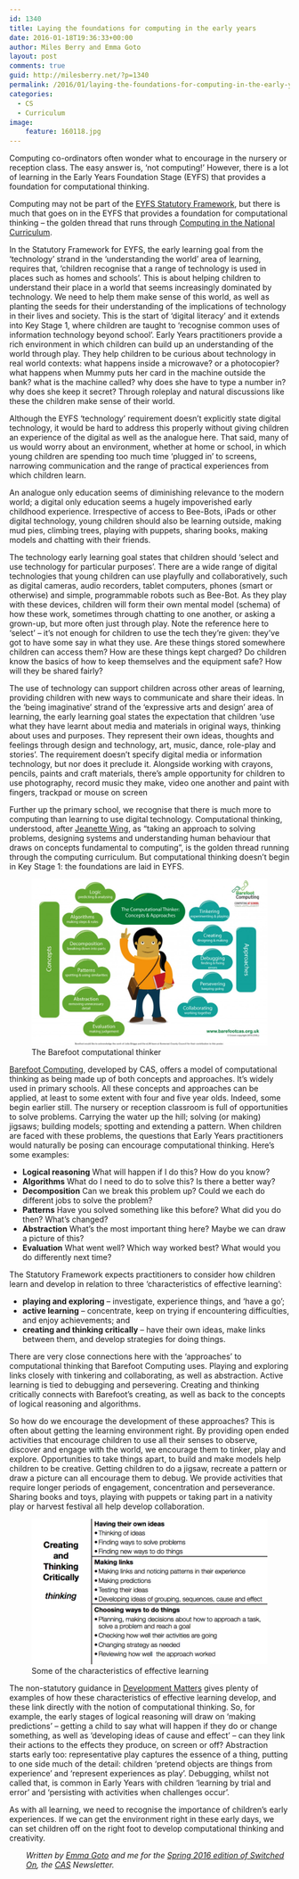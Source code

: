 ```yaml
---
id: 1340
title: Laying the foundations for computing in the early years
date: 2016-01-18T19:36:33+00:00
author: Miles Berry and Emma Goto
layout: post 
comments: true
guid: http://milesberry.net/?p=1340
permalink: /2016/01/laying-the-foundations-for-computing-in-the-early-years/
categories:
  - CS
  - Curriculum
image:
    feature: 160118.jpg
---
```

Computing co-ordinators often wonder what to encourage in the nursery or reception class. The easy answer is, ‘not computing!’ However, there is a lot of learning in the Early Years Foundation Stage (EYFS) that provides a foundation for computational thinking.

Computing may not be part of the [EYFS Statutory Framework](https://www.gov.uk/government/uploads/system/uploads/attachment_data/file/335504/EYFS_framework_from_1_September_2014__with_clarification_note.pdf), but there is much that goes on in the EYFS that provides a foundation for computational thinking &#8211; the golden thread that runs through [Computing in the National Curriculum](https://www.gov.uk/government/publications/national-curriculum-in-england-computing-programmes-of-study/national-curriculum-in-england-computing-programmes-of-study).

In the Statutory Framework for EYFS, the early learning goal from the ‘technology’ strand in the ‘understanding the world’ area of learning, requires that, ‘children recognise that a range of technology is used in places such as homes and schools’. This is about helping children to understand their place in a world that seems increasingly dominated by technology. We need to help them make sense of this world, as well as planting the seeds for their understanding of the implications of technology in their lives and society. This is the start of ‘digital literacy’ and it extends into Key Stage 1, where children are taught to ‘recognise common uses of information technology beyond school’. Early Years practitioners provide a rich environment in which children can build up an understanding of the world through play. They help children to be curious about technology in real world contexts: what happens inside a microwave? or a photocopier? what happens when Mummy puts her card in the machine outside the bank? what is the machine called? why does she have to type a number in? why does she keep it secret? Through roleplay and natural discussions like these the children make sense of their world.

Although the EYFS ‘technology’ requirement doesn’t explicitly state digital technology, it would be hard to address this properly without giving children an experience of the digital as well as the analogue here. That said, many of us would worry about an environment, whether at home or school, in which young children are spending too much time ‘plugged in’ to screens, narrowing communication and the range of practical experiences from which children learn.

An analogue only education seems of diminishing relevance to the modern world; a digital only education seems a hugely impoverished early childhood experience. Irrespective of access to Bee-Bots, iPads or other digital technology, young children should also be learning outside, making mud pies, climbing trees, playing with puppets, sharing books, making models and chatting with their friends.

The technology early learning goal states that children should ‘select and use technology for particular purposes’. There are a wide range of digital technologies that young children can use playfully and collaboratively, such as digital cameras, audio recorders, tablet computers, phones (smart or otherwise) and simple, programmable robots such as Bee-Bot. As they play with these devices, children will form their own mental model (schema) of how these work, sometimes through chatting to one another, or asking a grown-up, but more often just through play. Note the reference here to ‘select’ – it’s not enough for children to use the tech they’re given: they’ve got to have some say in what they use. Are these things stored somewhere children can access them? How are these things kept charged? Do children know the basics of how to keep themselves and the equipment safe? How will they be shared fairly?

The use of technology can support children across other areas of learning, providing children with new ways to communicate and share their ideas. In the ‘being imaginative’ strand of the ‘expressive arts and design’ area of learning, the early learning goal states the expectation that children ‘use what they have learnt about media and materials in original ways, thinking about uses and purposes. They represent their own ideas, thoughts and feelings through design and technology, art, music, dance, role-play and stories’. The requirement doesn’t specify digital media or information technology, but nor does it preclude it. Alongside working with crayons, pencils, paints and craft materials, there’s ample opportunity for children to use photography, record music they make, video one another and paint with fingers, trackpad or mouse on screen

Further up the primary school, we recognise that there is much more to computing than learning to use digital technology. Computational thinking, understood, after [Jeanette Wing](http://rsta.royalsocietypublishing.org/content/366/1881/3717), as “taking an approach to solving problems, designing systems and understanding human behaviour that draws on concepts fundamental to computing”, is the golden thread running through the computing curriculum. But computational thinking doesn’t begin in Key Stage 1: the foundations are laid in EYFS.

<figure>
<img src="/wp-content/uploads/2016/01/Barefoot-CT-Poster-for-website-1024x723.jpg">
<figcaption>The Barefoot computational thinker
</figcaption>
</figure>



[Barefoot Computing](http://barefootcas.org.uk/), developed by CAS, offers a model of computational thinking as being made up of both concepts and approaches. It’s widely used in primary schools. All these concepts and approaches can be applied, at least to some extent with four and five year olds. Indeed, some begin earlier still. The nursery or reception classroom is full of opportunities to solve problems. Carrying the water up the hill; solving (or making) jigsaws; building models; spotting and extending a pattern. When children are faced with these problems, the questions that Early Years practitioners would naturally be posing can encourage computational thinking. Here’s some examples:

  * **Logical reasoning** What will happen if I do this? How do you know?
  * **Algorithms** What do I need to do to solve this? Is there a better way?
  * **Decomposition** Can we break this problem up? Could we each do different jobs to solve the problem?
  * **Patterns** Have you solved something like this before? What did you do then? What’s changed?
  * **Abstraction** What’s the most important thing here? Maybe we can draw a picture of this?
  * **Evaluation** What went well? Which way worked best? What would you do differently next time?

The Statutory Framework expects practitioners to consider how children learn and develop in relation to three ‘characteristics of effective learning’:

  * **playing and exploring** &#8211; investigate, experience things, and ‘have a go’;
  * **active learning** &#8211; concentrate, keep on trying if encountering difficulties, and enjoy achievements; and
  * **creating and thinking critically** &#8211; have their own ideas, make links between them, and develop strategies for doing things.

There are very close connections here with the ‘approaches’ to computational thinking that Barefoot Computing uses. Playing and exploring links closely with tinkering and collaborating, as well as abstraction. Active learning is tied to debugging and persevering. Creating and thinking critically connects with Barefoot’s creating, as well as back to the concepts of logical reasoning and algorithms.

So how do we encourage the development of these approaches? This is often about getting the learning environment right. By providing open ended activities that encourage children to use all their senses to observe, discover and engage with the world, we encourage them to tinker, play and explore. Opportunities to take things apart, to build and make models help children to be creative. Getting children to do a jigsaw, recreate a pattern or draw a picture can all encourage them to debug. We provide activities that require longer periods of engagement, concentration and perseverance. Sharing books and toys, playing with puppets or taking part in a nativity play or harvest festival all help develop collaboration.

<figure>
<img src="/wp-content/uploads/2016/01/Screen-Shot-2016-01-18-at-20.17.20.png">
<figcaption>Some of the characteristics of effective learning
</figcaption>
</figure>



The non-statutory guidance in [Development Matters](http://www.foundationyears.org.uk/files/2012/03/Development-Matters-FINAL-PRINT-AMENDED.pdf) gives plenty of examples of how these characteristics of effective learning develop, and these link directly with the notion of computational thinking. So, for example, the early stages of logical reasoning will draw on ‘making predictions’ &#8211; getting a child to say what will happen if they do or change something, as well as ‘developing ideas of cause and effect’ &#8211; can they link their actions to the effects they produce, on screen or off? Abstraction starts early too: representative play captures the essence of a thing, putting to one side much of the detail: children ‘pretend objects are things from experience’ and ‘represent experiences as play’. Debugging, whilst not called that, is common in Early Years with children ‘learning by trial and error’ and ‘persisting with activities when challenges occur’.

As with all learning, we need to recognise the importance of children’s early experiences. If we can get the environment right in these early days, we can set children off on the right foot to develop computational thinking and creativity.

<p style="padding-left: 30px;">
  <em>Written by <a href="http://www.winchester.ac.uk/academicdepartments/teacherdevelopment/Peopleprofilesteacherdevelopment/Academicprofiles/Pages/mrs-emma-goto.aspx">Emma Goto</a> and me for the <a href="http://community.computingatschool.org.uk/files/6917/original.pdf">Spring 2016 edition of Switched On</a>, the <a href="http://www.computingatschool.org.uk/">CAS</a> Newsletter. </em>
</p>
